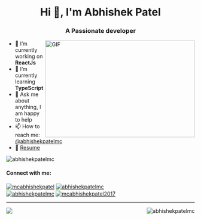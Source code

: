 <h1 align="center">Hi 👋, I'm Abhishek Patel</h1>
<h3 align="center">A Passionate developer</h3>
<img align="right" alt="GIF" src="https://github.com/abhishekpatelmc/store/blob/master/asset/code.gif?raw=true" width="400" height="260" />

- 🔭 I’m currently working on **ReactJs** 
- 🌱 I’m currently learning **TypeScript**
- 💬 Ask me about anything, I am happy to help
- 📫 How to reach me: [@abhishekpatelmc](https://www.linkedin.com/in/abhishekpatelmc/)
- 📝 [Resume](https://drive.google.com/file/d/18BlIVLTw-kvLb1xvZwNJvXMSGUK8ZgfK/view?usp=sharing)

<p align="left"> <img src="https://komarev.com/ghpvc/?username=abhishekpatelmc&label=Profile%20views&color=0e75b6&style=flat&color=blueviolet" alt="abhishekpatelmc" /></p>

<h4 lign="left">Connect with me:</h4>
<p align="left">
<a href="https://twitter.com/@mcabhishekpatel" target="blank" style="none" >
  <img align="center" src="https://img.shields.io/badge/-@mcabhishekpatel-1ca0f1?style=flat&labelColor=1ca0f1&logo=twitter&logoColor=white&link=https://twitter.com/mcabhishekpatel" alt="mcabhishekpatel" /></a> 
<a href="https://linkedin.com/in/abhishekpatelmc" target="blank" style="none" >
  <img align="center" src="https://img.shields.io/badge/-abhishekpatelmc-blue?style=flat&logo=Linkedin&logoColor=white&link=https://www.linkedin.com/in/abhishekpatelmc/" alt="abhishekpatelmc" /></a>
<br>
<a href="https://instagram.com/abhishekpatelmc" target="blank" style="none" >
  <img align="center" src="https://img.shields.io/badge/-@abhishekpatelmc-purple?style=flat&logo=instagram&logoColor=white&link=https://instagram.com/abhishekpatelmc/" alt="abhishekpatelmc" /></a>
<a href="mailto:mcabhishekpatel2017@gmail.com" target="blank" style="none" >
  <img align="center" src="https://img.shields.io/badge/-mcabhishekpatel2017-c14438?style=flat&logo=Gmail&logoColor=white&link=mailto:mcabhishekpatel2017@gmail.com" alt="mcabhishekpatel2017" /></a>
</p>

<hr>

<p><img align="left" src="https://github-readme-stats.vercel.app/api/top-langs?username=abhishekpatelmc&show_icons=true&locale=en&layout=demo alt="abhishekpatelmc" /></p>

<p><img align="right" src="https://github-readme-stats.vercel.app/api?username=abhishekpatelmc&show_icons=true&locale=en" alt="abhishekpatelmc" /></p>

